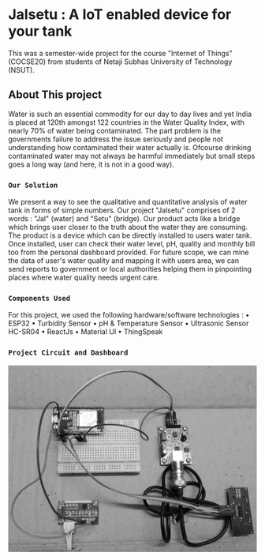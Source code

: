 # Jalsetu : A IoT enabled device for your tank

This was a semester-wide project for the course "Internet of Things" (COCSE20) from students of Netaji Subhas University of Technology (NSUT).

## About This project

Water is such an essential commodity for our day to day lives and yet India is placed at 120th amongst 122 countries in the Water Quality Index, with nearly 70% of water being contaminated. The part problem is the governments failure to address the issue seriously and people not understanding how contaminated their water actually is. Ofcourse drinking contaminated water may not always be harmful immediately but small steps goes a long way (and here, it is not in a good way).

### `Our Solution`

We present a way to see the qualitative and quantitative analysis of water tank in forms of simple numbers. Our project "Jalsetu" comprises of 2 words : "Jal" (water) and "Setu" (bridge). Our product acts like a bridge which brings user closer to the truth about the water they are consuming.
The product is a device which can be directly installed to users water tank. Once installed, user can check their water level, pH, quality and monthly bill too from the personal dashboard provided.
For future scope, we can mine the data of user's water quality and mapping it with users area, we can send reports to government or local authorities helping them in pinpointing places where water quality needs urgent care.

### `Components Used`

For this project, we used the following hardware/software technologies :
• ESP32
• Turbidity Sensor
• pH & Temperature Sensor
• Ultrasonic Sensor HC-SR04
• ReactJs
• Material UI
• ThingSpeak

### `Project Circuit and Dashboard`

![Alt text](src/items/oie_XwuGuaI8B9vf.jpg?raw=true "Title")
